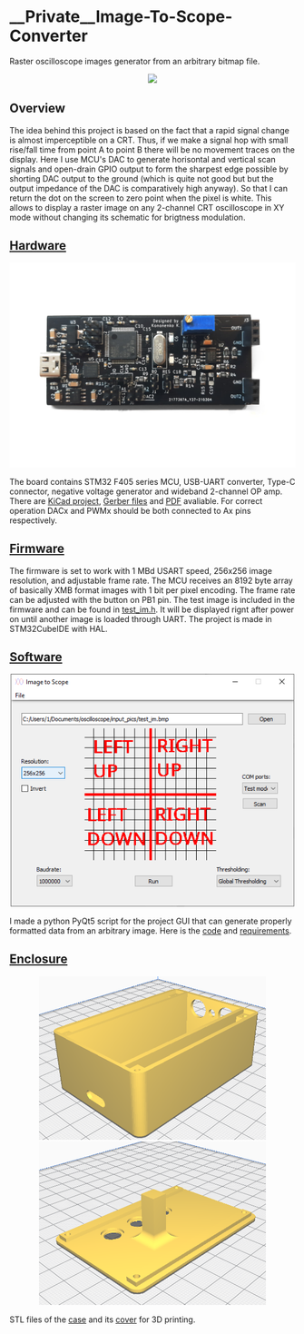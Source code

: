 # __Private__Image-To-Scope-Converter
Raster oscilloscope images generator from an arbitrary bitmap file.
<br/>
<p align="center">
     <img width="600" src="https://github.com/Kononenko-K/Image-To-Scope-Converter/blob/main/pics/slowmo.gif">
</p>

## Overview
The idea behind this project is based on the fact that a rapid signal change is almost imperceptible on a CRT. Thus, if we make a signal hop with small rise/fall time from point A to point B there will be no movement traces on the display. Here I use MCU's DAC to generate horisontal and vertical scan signals and open-drain GPIO output to form the sharpest edge possible by shorting DAC output to the ground (which is quite not good but but the output impedance of the DAC is comparatively high anyway). So that I can return the dot on the screen to zero point when the pixel is white. This allows to display a raster image on any 2-channel CRT oscilloscope in XY mode without changing its schematic for brigtness modulation.
## [Hardware](Hardware)
<p align="center">
    <img width="600" src="https://github.com/Kononenko-K/Image-To-Scope-Converter/blob/main/pics/board.jpg">
</p>

The board contains STM32 F405 series MCU, USB-UART converter, Type-C connector, negative voltage generator and wideband 2-channel OP amp. There are [KiCad project](/Hardware), [Gerber files](/Hardware/gerber) and [PDF](/Hardware/project.pdf) avaliable. For correct operation DACx and PWMx should be both connected to Ax pins respectively.

## [Firmware](Firmware)
The firmware is set to work with 1 MBd USART speed, 256x256 image resolution, and adjustable frame rate. The MCU receives an 8192 byte array of basically XMB format images with 1 bit per pixel encoding. The frame rate can be adjusted with the button on PB1 pin. The test image is included in the firmware and can be found in [test_im.h](/Firmware/Core/Src/test_im.h). It will be displayed rignt after power on until another image is loaded through UART. 
The project is made in STM32CubeIDE with HAL.

## [Software](Software)
<p align="center">
    <img width="500" src="https://github.com/Kononenko-K/Image-To-Scope-Converter/blob/main/pics/ui.png">
</p>

I made a python PyQt5 script for the project GUI that can generate properly formatted data from an arbitrary image. Here is the [code](/Software/ui.py) and [requirements](/Software/requirements.txt).

## [Enclosure](Enclosure)
<p align="center">
    <img width="400" src="https://github.com/Kononenko-K/Image-To-Scope-Converter/blob/main/pics/1.png">
    <img width="400" src="https://github.com/Kononenko-K/Image-To-Scope-Converter/blob/main/pics/2.png">
</p>

STL files of the [case](/Enclosure/1.stl) and its [cover](/Enclosure/2.stl) for 3D printing.
